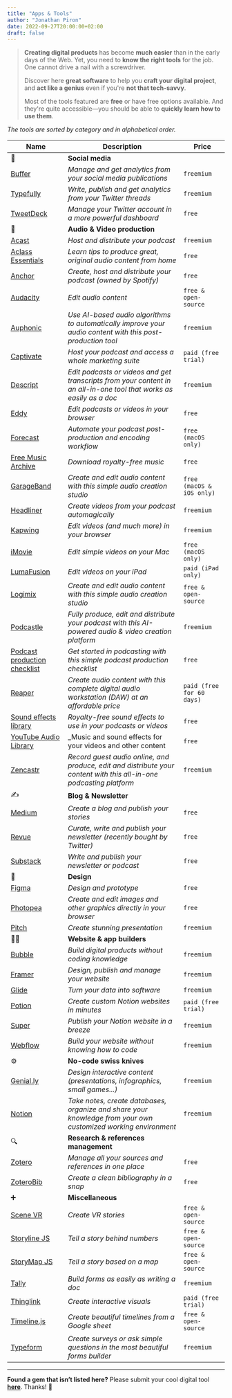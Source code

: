 ```yaml
---
title: "Apps & Tools"
author: "Jonathan Piron"
date: 2022-09-27T20:00:00+02:00
draft: false
---
```


> **Creating digital products** has become **much easier** than in the early days of the Web. Yet, you need to **know the right tools** for the job. One cannot drive a nail with a screwdriver.
> 
> Discover here **great software** to help you **craft your digital project**, and **act like a genius** even if you're **not that tech-savvy**.
>
> Most of the tools featured are **free** or have free options available. And they're quite accessible—you should be able to **quickly learn how to use them**.

_‌The tools are sorted by category and in alphabetical order._

| Name | Description | Price |
|---|---|---|
| 📱 | **Social media** |  |
| [Buffer](https://buffer.com/) | _Manage and get analytics from your social media publications_ | `freemium` |
| [Typefully](https://typefully.com/) | _Write, publish and get analytics from your Twitter threads_ | `freemium` |
| [TweetDeck](https://tweetdeck.twitter.com/) | _Manage your Twitter account in a more powerful dashboard_ | `free` |
| 🎥 | **Audio & Video production** | |
| [Acast](https://acast.com/) | _Host and distribute your podcast_ | `freemium` |
| [Aclass Essentials](https://www.aclass-essentials.com/) | _Learn tips to produce great, original audio content from home_ | `free` |
| [Anchor](https://anchor.fm/) | _Create, host and distribute your podcast (owned by Spotify)_ | `free` |
| [Audacity](https://www.audacityteam.org/) | _Edit audio content_ | `free & open-source` |
| [Auphonic](https://auphonic.com/) | _Use AI-based audio algorithms to automatically improve your audio content with this post-production tool_ | `freemium` |
| [Captivate](https://www.captivate.fm/) | _Host your podcast and access a whole marketing suite_ | `paid (free trial)` |
| [Descript](https://www.descript.com/) | _Edit podcasts or videos and get transcripts from your content in an all-in-one tool that works as easily as a doc_ | `freemium` |
| [Eddy](https://editeddy.com/) | _Edit podcasts or videos in your browser_ | `free` |
| [Forecast](https://overcast.fm/forecast) | _Automate your podcast post-production and encoding workflow_ | `free (macOS only)` |
| [Free Music Archive](https://freemusicarchive.org/) | _Download royalty-free music_ | `free` |
| [GarageBand](https://www.apple.com/mac/garageband/) | _Create and edit audio content with this simple audio creation studio_ | `free (macOS & iOS only)` |
| [Headliner](https://www.headliner.app/) | _Create videos from your podcast automagically_ | `freemium` |
| [Kapwing](https://www.kapwing.com/) | _Edit videos (and much more) in your browser_ | `freemium` |
| [iMovie](https://apps.apple.com/be/app/imovie/id408981434?l=fr&mt=12) | _Edit simple videos on your Mac_ | `free (macOS only)` |
| [LumaFusion](https://apps.apple.com/be/app/lumafusion/id1062022008?l=fr) | _Edit videos on your iPad_ | `paid (iPad only)` |
| [Logimix](https://ladigitale.dev/logimix/) | _Create and edit audio content with this simple audio creation studio_ | `free & open-source` |
| [Podcastle](https://podcastle.ai/) | _Fully produce, edit and distribute your podcast with this AI-powered audio & video creation platform_ | `freemium` |
| [Podcast production checklist](/podcast-production) | _Get started in podcasting with  this simple podcast production checklist_ | `free` |
| [Reaper](https://www.reaper.fm/) | _Create audio content with this complete digital audio workstation (DAW) at an affordable price_ | `paid (free for 60 days)` |
| [Sound effects library](/sound-effects) | _Royalty-free sound effects to use in your podcasts or videos_ | `free`|
| [YouTube Audio Library](https://www.youtube.com/audiolibrary) | _Music and sound effects for your videos and other content | `free` |
| [Zencastr](https://zencastr.com/) | _Record guest audio online, and produce, edit and distribute your content with this all-in-one podcasting platform_ | `freemium` |
| ✍️ | **Blog & Newsletter** | |
| [Medium](https://medium.com/) | _Create a blog and publish your stories_ | `free` |
| [Revue](https://getrevue.co/) | _Curate, write and publish your newsletter (recently bought by Twitter)_ | `free` |
| [Substack](https://substack.com/) | _Write and publish your newsletter or podcast_ | `free` |
| 🎨 | **Design** | |
| [Figma](https://figma.com) | _Design and prototype_ | `free` |
| [Photopea](https://www.photopea.com/) | _Create and edit images and other graphics directly in your browser_ | `free` |
| [Pitch](https://pitch.com/) | _Create stunning presentation_ | `freemium` |
| 🧑‍💻 | **Website & app builders** | |
| [Bubble](https://bubble.io/) | _Build digital products without coding knowledge_ | `freemium` |
| [Framer](https://www.framer.com/) | _Design, publish and manage your website_ | `freemium` |
| [Glide](https://www.glideapps.com/) | _Turn your data into software_ | `freemium` |
| [Potion](https://potion.so/) | _Create custom Notion websites in minutes_ | `paid (free trial)` |
| [Super](https://super.so) | _Publish your Notion website in a breeze_ | `freemium` |
| [Webflow](https://webflow.com/) | _Build your website without knowing how to code_ | `freemium` |
| ⚙️ | **No-code swiss knives** | |
| [Genial.ly](https://genial.ly) | _Design interactive content (presentations, infographics, small games...)_ | `freemium` |
| [Notion](https://notion.so) | _Take notes, create databases, organize and share your knowledge from your own customized working environment_ | `freemium` |
| 🔍 | **Research & references management** | |
| [Zotero](https://www.zotero.org/) | _Manage all your sources and references in one place_ | `free` |
| [ZoteroBib](https://zbib.org/) | _Create a clean bibliography in a snap_ | `free` |
| ➕ | **Miscellaneous** | |
| [Scene VR](https://scene.knightlab.com/#overview) | _Create VR stories_ | `free & open-source` |
| [Storyline JS](http://storyline.knightlab.com/) | _Tell a story behind numbers_ | `free & open-source` |
| [StoryMap JS](https://storymap.knightlab.com/) | _Tell a story based on a map_ | `free & open-source` |
| [Tally](https://tally.so) | _Build forms as easily as writing a doc_ | `freemium` |
| [Thinglink](https://www.thinglink.com/) | _Create interactive visuals_ | `paid (free trial)` |
| [Timeline.js](https://timeline.knightlab.com/) | _Create beautiful timelines from a Google sheet_ | `free & open-source` |
| [Typeform](https://www.typeform.com/) | _Create surveys or ask simple questions in the most beautiful forms builder_ | `freemium` |


---

**Found a gem that isn’t listed here?** Please submit your cool digital tool **[here](https://tally.so#tally-open=w2jPeL&tally-layout=modal&tally-width=564&tally-align-left=1)**. Thanks! 🙏